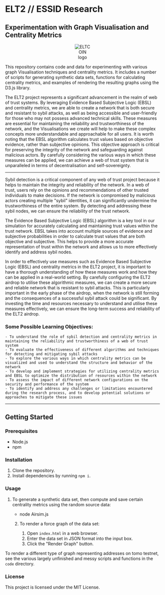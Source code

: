# ELT2 // ESSID Research 
## Experimentation with Graph Visualisation and Centrality Metrics


<p align="center">
  <img style="max-width:50px" src="https://d33wubrfki0l68.cloudfront.net/cf9fc07728f1a59f546d83172784701e3b4a659d/40c12/static/eltwallet.c6dbb42e.png" alt="ELTCOIN logo">
</p>

This repository contains code and data for experimenting with various graph Visualisation techniques and centrality metrics. It includes a number of scripts for generating synthetic data sets, functions for calculating centrality metrics, and examples of rendering the resulting graphs using the D3.js library.

The ELT2 project represents a significant advancement in the realm of web of trust systems. By leveraging Evidence Based Subjective Logic (EBSL) and centrality metrics, we are able to create a network that is both secure and resistant to sybil attacks, as well as being accessible and user-friendly for those who may not possess advanced technical skills. These measures are essential for maintaining the reliability and trustworthiness of the network, and the Visualisations we create will help to make these complex concepts more understandable and approachable for all users. It is worth noting that the EBSL algorithm calculates trust values based on objective evidence, rather than subjective opinions. This objective approach is critical for preserving the integrity of the network and safeguarding against malicious actors. By carefully considering the various ways in which these measures can be applied, we can achieve a web of trust system that is unparalleled in terms of decentralisation and self-sovereignty.

---

Sybil detection is a critical component of any web of trust project because it helps to maintain the integrity and reliability of the network. In a web of trust, users rely on the opinions and recommendations of other trusted individuals to make decisions. If the network is compromised by malicious actors creating multiple "sybil" identities, it can significantly undermine the trustworthiness of the entire system. By detecting and addressing these sybil nodes, we can ensure the reliability of the trust network.

The Evidence Based Subjective Logic (EBSL) algorithm is a key tool in our simulation for accurately calculating and maintaining trust values within the trust network. EBSL takes into account multiple sources of evidence and subjective probabilities in order to calculate trust values that are both objective and subjective. This helps to provide a more accurate representation of trust within the network and allows us to more effectively identify and address sybil nodes.

In order to effectively use measures such as Evidence Based Subjective Logic (EBSL) and centrality metrics in the ELT2 project, it is important to have a thorough understanding of how these measures work and how they can be applied in a real-world setting. By carefully configuring the ELT2 airdrop to utilise these algorithmic measures, we can create a more secure and reliable network that is resistant to sybil attacks. This is particularly important in the early phase of the airdrop, when the network is still forming and the consequences of a successful sybil attack could be significant. By investing the time and resources necessary to understand and utilise these measures effectively, we can ensure the long-term success and reliability of the ELT2 airdrop.

### Some Possible Learning Objectives:

    - To understand the role of sybil detection and centrality metrics in maintaining the reliability and trustworthiness of a web of trust system
    - To evaluate the effectiveness of different algorithms and techniques for detecting and mitigating sybil attacks
    - To explore the various ways in which centrality metrics can be visualized and used to understand the structure and behavior of the network
    - To develop and implement strategies for utilizing centrality metrics and EBSL to optimize the distribution of resources within the network
    - To assess the impact of different network configurations on the security and performance of the system
    - To identify and address any challenges or limitations encountered during the research process, and to develop potential solutions or approaches to mitigate these issues

---

## Getting Started

### Prerequisites

- Node.js
- npm

### Installation

1. Clone the repository.
2. Install dependencies by running `npm i`.

### Usage

1. To generate a synthetic data set, then compute and save certain centrality metrics using the random source data:

    - node Airsim.js <number of nodes> <number of sybil nodes> <number of linking nodes>


    2. To render a force graph of the data set:

        1. Open `index.html` in a web browser.
        2. Enter the data set in JSON format into the input box.
        3. Click the "Render Graph" button.

To render a different type of graph representing addresses on tomo testnet, see the various largely unfinished and messy scripts and functions in the `code` directory.

### License

This project is licensed under the MIT License. 
